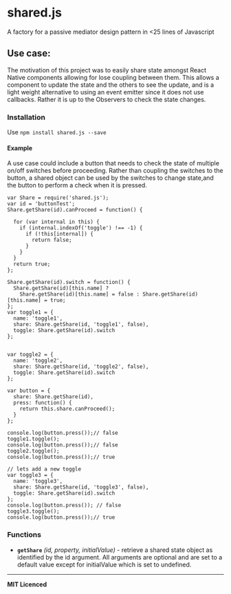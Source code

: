 # shared.js
A factory for a passive mediator design pattern in <25 lines of Javascript 

## Use case:
The motivation of this project was to easily share state amongst React Native components allowing for lose coupling between them. This allows a component to update the state and the others to see the update, and is a light weight alternative to using an event emitter since it does not use callbacks. Rather it is up to the Observers to check the state changes. 
### Installation
Use `npm install shared.js --save`
#### Example
A use case could include a button that needs to check the state of multiple on/off switches before proceeding. Rather than coupling the switches to the button, a shared object can be used by the switches to change state,and the button to perform a check when it is pressed.

```
var Share = require('shared.js');
var id = 'buttonTest';
Share.getShare(id).canProceed = function() {

  for (var internal in this) {
    if (internal.indexOf('toggle') !== -1) {
      if (!this[internal]) {
        return false;
      }
    }
  }
  return true;
};

Share.getShare(id).switch = function() {
  Share.getShare(id)[this.name] ?
    Share.getShare(id)[this.name] = false : Share.getShare(id)[this.name] = true;
};
var toggle1 = {
  name: 'toggle1',
  share: Share.getShare(id, 'toggle1', false),
  toggle: Share.getShare(id).switch
};


var toggle2 = {
  name: 'toggle2',
  share: Share.getShare(id, 'toggle2', false),
  toggle: Share.getShare(id).switch
};

var button = {
  share: Share.getShare(id),
  press: function() {
    return this.share.canProceed();
  }
};

console.log(button.press());// false
toggle1.toggle();
console.log(button.press());// false
toggle2.toggle();
console.log(button.press());// true

// lets add a new toggle
var toggle3 = {
  name: 'toggle3',
  share: Share.getShare(id, 'toggle3', false),
  toggle: Share.getShare(id).switch
};
console.log(button.press()); // false
toggle3.toggle();
console.log(button.press());// true
```

### Functions
 
- **`getShare`** _(id, property, initialValue)_ - retrieve a shared state object as identified by the id argument. All arguments are optional and are set to a default value except for initialValue which is set to undefined. 

---
**MIT Licenced**